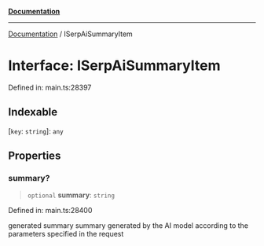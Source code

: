 [**Documentation**](../README.md)

***

[Documentation](../README.md) / ISerpAiSummaryItem

# Interface: ISerpAiSummaryItem

Defined in: main.ts:28397

## Indexable

\[`key`: `string`\]: `any`

## Properties

### summary?

> `optional` **summary**: `string`

Defined in: main.ts:28400

generated summary
summary generated by the AI model according to the parameters specified in the request
